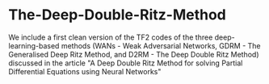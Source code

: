 # The-Deep-Double-Ritz-Method
We include a first clean version of the TF2 codes of the three deep-learning-based methods (WANs -  Weak Adversarial Networks, GDRM - The Generalised Deep Ritz Method, and D2RM - The Deep Double Ritz Method) discussed in the article "A Deep Double Ritz Method for solving Partial Differential Equations using Neural Networks"
